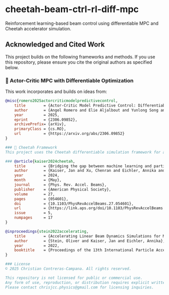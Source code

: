 # cheetah-beam-ctrl-rl-diff-mpc
Reinforcement learning-based beam control using differentiable MPC and Cheetah accelerator simulation.

## Acknowledged and Cited Work

This project builds on the following frameworks and methods. If you use this repository, please ensure you cite the original authors as specified below.

### 🧠 Actor-Critic MPC with Differentiable Optimization

This work incorporates and builds on ideas from:

```bibtex
@misc{romero2025actorcriticmodelpredictivecontrol,
    title        = {Actor-Critic Model Predictive Control: Differentiable Optimization meets Reinforcement Learning}, 
    author       = {Angel Romero and Elie Aljalbout and Yunlong Song and Davide Scaramuzza},
    year         = 2025,
    eprint       = {2306.09852},
    archivePrefix= {arXiv},
    primaryClass = {cs.RO},
    url          = {https://arxiv.org/abs/2306.09852}
}

### 📘 Cheetah Framework
This project uses the Cheetah differentiable simulation framework for accelerator lattice modeling. If you use this work, please cite the following publications as recommended by the Cheetah authors:

### @article{kaiser2024cheetah,
    title        = {Bridging the gap between machine learning and particle accelerator physics with high-speed, differentiable simulations},
    author       = {Kaiser, Jan and Xu, Chenran and Eichler, Annika and Santamaria Garcia, Andrea},
    year         = 2024,
    month        = {May},
    journal      = {Phys. Rev. Accel. Beams},
    publisher    = {American Physical Society},
    volume       = 27,
    pages        = {054601},
    doi          = {10.1103/PhysRevAccelBeams.27.054601},
    url          = {https://link.aps.org/doi/10.1103/PhysRevAccelBeams.27.054601},
    issue        = 5,
    numpages     = 17
}

@inproceedings{stein2022accelerating,
    title        = {Accelerating Linear Beam Dynamics Simulations for Machine Learning Applications},
    author       = {Stein, Oliver and Kaiser, Jan and Eichler, Annika},
    year         = 2022,
    booktitle    = {Proceedings of the 13th International Particle Accelerator Conference}
}

### License
© 2025 Christian Contreras-Campana. All rights reserved.

This repository is not licensed for public or commercial use.
Any form of use, reproduction, or distribution requires explicit written permission from the author(s).
Please contact chrisjcc.physics@gmail.com for licensing inquiries.
